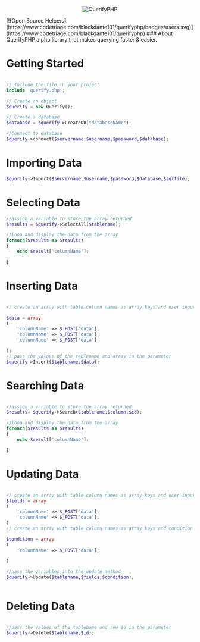 <p align="center">
  <img src="img/querify.PNG" alt="QuerifyPHP">
</p>
[![Open Source Helpers](https://www.codetriage.com/blackdante101/querifyphp/badges/users.svg)](https://www.codetriage.com/blackdante101/querifyphp)
### About QuerifyPHP
a php library that makes querying faster & easier.

# Getting Started

```php

// Include the file in your project
include 'querify.php';

// Create an object
$querify = new Querify();

// Create a database
$database = $querify->CreateDB("databaseName");

//Connect to database
$querify->connect($servername,$username,$password,$database);


```
# Importing Data 

```php
$querify->Import($servername,$username,$password,$database,$sqlfile);
```


# Selecting Data
```php
//assign a variable to store the array returned 
$results = $querify->SelectAll($tablename);

//loop and display the data from the array
foreach($results as $results)
{
	echo $result['columnName'];

}
```

# Inserting Data
```php

// create an array with table column names as array keys and user inputs as array values

$data = array 
(
	'columnName' => $_POST['data'],
	'columnName' => $_POST['data'],
	'columnName' => $_POST['data']

);
// pass the values of the tablename and array in the parameter
$querify->Insert($tablename,$data);

```

# Searching Data
```php

//assign a variable to store the array returned 
$results= $querify->Search($tablename,$column,$id);

//loop and display the data from the array
foreach($results as $results)
{
	echo $result['columnName'];

}

```

# Updating Data 
```php 

// create an array with table column names as array keys and user inputs as array values
$fields = array
(
	'columnName' => $_POST['data'],
	'columnName' => $_POST['data'],
)
// create an array with table column names as array keys and condition value as array values

$condition = array 
(
	'columnName' => $_POST['data'];

)

//pass the variables into the update method
$querify->Update($tablename,$fields,$condition);



```


# Deleting Data
```php

//pass the values of the tablename and row id in the parameter
$querify->Delete($tablename,$id);

```
